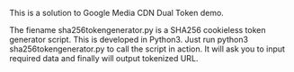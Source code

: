 This is a solution to Google Media CDN Dual Token demo.

The fiename sha256tokengenerator.py is a SHA256 cookieless token generator script. This is developed in Python3. Just run python3 sha256tokengenerator.py to call the script in action. It will ask you to input required data and finally will output tokenized URL.

